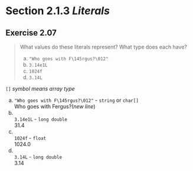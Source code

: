 # Section 2.1.3 _Literals_

## Exercise 2.07

> What values do these literals represent? What type does each have?
>
> <ol type="a">
>   <li><code>"Who goes with F\145rgus?\012"</code></li>
>   <li><code>3.14e1L</code></li>
>   <li><code>1024f</code></li>
>   <li><code>3.14L</code></li>
> </ol>

`[]` _symbol means array type_

<ol type="a">
    <li>
        <code>"Who goes with F\145rgus?\012"</code> - <code>string</code> or <code>char[]</code><br>
        Who goes with Fergus?(<i>new line</i>)
    </li>
    <li>
        <br>
        <code>3.14e1L</code> - <code>long double</code><br>
        31.4
    </li>
    <li>
        <br>
        <code>1024f</code> - <code>float</code><br>
        1024.0
    </li>
    <li>
        <br>
        <code>3.14L</code> - <code>long double</code><br>
        3.14
    </li>
</ol>
